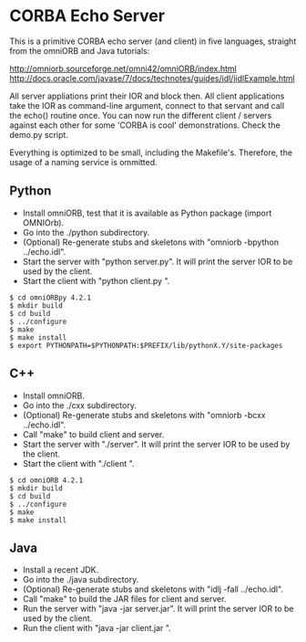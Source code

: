 # CORBA Echo Server

This is a primitive CORBA echo server (and client) in five languages, straight from the omniORB and Java tutorials:

http://omniorb.sourceforge.net/omni42/omniORB/index.html
http://docs.oracle.com/javase/7/docs/technotes/guides/idl/jidlExample.html

All server appliations print their IOR and block then. All client applications take the IOR as command-line argument, connect to that servant and call the echo() routine once. You can now run the different client / servers against each other for some 'CORBA is cool' demonstrations. Check the demo.py script.

Everything is optimized to be small, including the Makefile's. Therefore, the usage of a naming service is ommitted.

## Python
- Install omniORB, test that it is available as Python package (import OMNIOrb).
- Go into the ./python subdirectory.
- (Optional) Re-generate stubs and skeletons with "omniorb -bpython ../echo.idl".
- Start the server with "python server.py". It will print the server IOR to be used by the client.
- Start the client with "python client.py <IOR>".

```
$ cd omniORBpy 4.2.1
$ mkdir build
$ cd build
$ ../configure
$ make
$ make install
$ export PYTHONPATH=$PYTHONPATH:$PREFIX/lib/pythonX.Y/site-packages
```

## C++
- Install omniORB.
- Go into the ./cxx subdirectory.
- (Optional) Re-generate stubs and skeletons with "omniorb -bcxx ../echo.idl".
- Call "make" to build client and server.
- Start the server with "./server". It will print the server IOR to be used by the client.
- Start the client with "./client <IOR>".
```
$ cd omniORB 4.2.1
$ mkdir build
$ cd build
$ ../configure
$ make
$ make install
```

## Java
- Install a recent JDK.
- Go into the ./java subdirectory.
- (Optional) Re-generate stubs and skeletons with "idlj -fall ../echo.idl".
- Call "make" to build the JAR files for client and server.
- Run the server with "java -jar server.jar".  It will print the server IOR to be used by the client.
- Run the client with "java -jar client.jar <IOR>".
